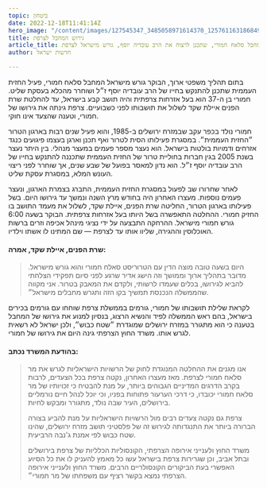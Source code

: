 ```yaml
---
topic: ביטחון
date: 2022-12-18T11:41:14Z
hero_image: "/content/images/127545347_3485058971614370_1257611631868495624_n.jpg"
title: גירוש המחבל לצרפת
article_title: המחבל סלאח חמורי, שתכנן לרצוח את הרב עובדיה יוסף, גורש מישראל לצרפת
author: חדשות ישראל

---
```

בתום תהליך משפטי ארוך, הבוקר גורש מישראל המחבל סלאח חמורי, פעיל החזית העממית שתכנן להתנקש בחייו של הרב עובדיה יוסף ז״ל ושוחרר מהכלא בעסקת שליט. חמורי בן ה-37 הוא בעל אזרחות צרפתית והיה תושב קבע בישראל, עד להחלטת שרת הפנים איילת שקד לשלול את תושבותו לפני כשבועיים. צרפת גינתה את גירושו של חמורי, וטענה שהצעד אינו חוקי.

חמורי נולד בכפר עקב שבמזרח ירושלים ב-1985, והוא פעיל שנים רבות בארגון הטרור ״החזית העממית״. במסגרת פעילותו הסית לטרור ואף תכנן וארגן בעצמו פיגועים כנגד אזרחים ודמויות בולטות בישראל. הוא נעצר מספר פעמים במעצר מנהלי. בין היתר נעצר בשנת 2005 בגין חברות בחוליית טרור של החזית העממית שתכננה להתנקש בחייו של הרב עובדיה יוסף ז״ל. הוא נדון למאסר בפועל של שבע שנים, אך שוחרר לפני ריצוי העונש המלא, במסגרת עסקת שליט.

לאחר שחרורו שב לפעול במסגרת החזית העממית, התברג בצמרת הארגון, ונעצר פעמים נוספות. מעצרו האחרון היה בחודש מרץ השנה ונמשך עד גירושו היום. בשל פעילותו בארגון הטרור, החליטה שרת הפנים, איילת שקד, לשלול את מעמד התושב בו החזיק חמורי. ההחלטה התאפשרה בשל היותו בעל אזרחות צרפתית. הבוקר בשעה 6:00 גורש חמורי מישראל. ההרחקה התבצעה על ידי נציגי מינהל אכיפה וזרים ברשות האוכלוסין וההגירה, שליוו אותו עד לצרפת — שם המתינו לו אשתו וילדיו.

#### שרת הפנים, איילת שקד, אמרה:

> היום בשעה טובה מוצה הדין עם הטרוריסט סאלח חמורי והוא גורש מישראל. מדובר בתהליך ארוך וממושך וזה הישג אדיר שרגע לפני סיום תפקידי הצלחתי להביא לגירושו, בכלים שעמדו לרשותי, ולקדם את המאבק בטרור. אני מקווה שהממשלה הנכנסת תמשיך בקו הזה ותגרש מחבלים מישראל״.

לקראת שלילת תושבותו של חמורי, גורמים בממשלת צרפת שוחחו עם גורמים בכירים בישראל, בהם ראש הממשלה לפיד והנשיא הרצוג, בנסיון למנוע את גירושו של המחבל בטענה כי הוא מתגורר במזרח ירושלים שמוגדרת ״שטח כבוש״, ולכן ישראל לא רשאית לגרש אותו. משרד החוץ הצרפתי גינה היום את גירושו של חמורי.

#### בהודעת המשרד נכתב:

> אנו מגנים את ההחלטה המנוגדת לחוק של הרשויות הישראליות לגרש את מר סלאח חמורי לצרפת. מאז מעצרו האחרון, נקטה צרפת בכל הצעדים, לרבות בקרב הדרגים המדיניים הגבוהים ביותר, על מנת להבטיח כי זכויותיו של מר סלאח חמורי יכובדו, כי דרכי הערעור פתוחות בפניו, וכי יוכל לנהל חיים נורמליים בירושלים, העיר שבה נולד, מתגורר ומבקש לחיות.
>
> צרפת גם נקטה צעדים רבים מול הרשויות הישראליות על מנת להביע בצורה הברורה ביותר את התנגדותה לגירוש זה של פלסטיני תושב מזרח ירושלים, שהינו שטח כבוש לפי אמנת ג'נבה הרביעית.
>
> משרד החוץ ולענייני אירופה הצרפתי, הקונסוליות הכלליות של צרפת בירושלים ובתל אביב, וכן שגרירות צרפת בישראל עשו כל מאמץ להעניק לו את כל הסיוע האפשרי בעת הביקורים הקונסולריים הרבים. משרד החוץ ולענייני אירופה הצרפתי נמצא בקשר רציף עם משפחתו של מר חמורי״.